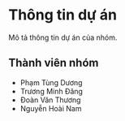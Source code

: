 # Thông tin dự án

Mô tả thông tin dự án của nhóm.

## Thành viên nhóm
- Phạm Tùng Dương
- Trương Minh Đăng
- Đoàn Văn Thương
- Nguyễn Hoài Nam